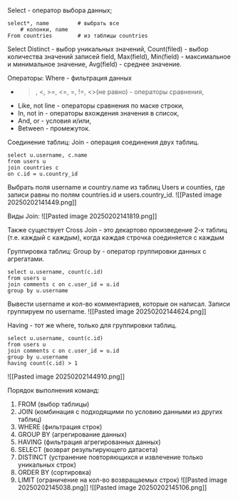 Select - оператор выбора данных;

```
select*, name         # выбрать все
	# колонки, name
From countries        # из таблицы countries
```

Select Distinct - выбор уникальных значений,
Count(filed) - выбор количества значений записей field,
Max(field), Min(field) - максимальное и минимальное значение,
Avg(field) - среднее значение.

Операторы:
Where - фильтрация данных
- >, <, >=, <=, =, !=, <>(не равно) - операторы сравнения,
- Like, not line - операторы сравнения по маске строки,
- In, not in - операторы вхождения значения в список,
- And, or - условия и/или,
- Between - промежуток.

Соединение таблиц:
Join - операция соединения двух таблиц.
```
select u.username, c.name
from users u
join countries c
on c.id = u.country_id
```

Выбрать поля username и country.name из таблиц Users и counties, где записи равны по полям countries.id и users.country_id.
![[Pasted image 20250202141449.png]]

Виды Join:
![[Pasted image 20250202141819.png]]

Также существует Cross Join - это декартово произведение 2-х таблиц (т.е. каждый с каждым), когда каждая строчка соединяется с каждым

Группировка таблиц:
Group by - оператор группировки данных с агрегатами.
```
select u.username, count(c.id)
from users u
join comments c on c.user_id = u.id
group by u.username
```

Вывести username и кол-во комментариев, которые он написал. Записи группируем по username.
![[Pasted image 20250202144624.png]]

Having - тот же where, только для группировки таблиц.
```
select u.username, count(c.id)
from users u
join comments c on c.user_id = u.id
group by u.username
having count(c.id) > 1
```
![[Pasted image 20250202144910.png]]

Порядок выполнения команд:
1. FROM (выбор таблицы)
2. JOIN (комбинация с подходящими по условию данными из других таблиц)
3. WHERE (фильтрация строк)
4. GROUP BY (агрегирование данных)
5. HAVING (фильтрация агрегированных данных)
6. SELECT (возврат результирующего датасета)
7. DISTINCT (устранение повторяющихся и извлечение только уникальных строк)
8. ORDER BY (сортировка)
9. LIMIT (ограничение на кол-во возвращаемых строк)
![[Pasted image 20250202145038.png]]
![[Pasted image 20250202145106.png]]


